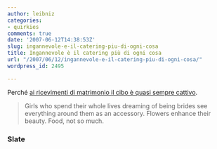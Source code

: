 ```yaml
---
author: leibniz
categories:
- quirkies
comments: true
date: '2007-06-12T14:38:53Z'
slug: ingannevole-e-il-catering-piu-di-ogni-cosa
title: Ingannevole è il catering più di ogni cosa
url: "/2007/06/12/ingannevole-e-il-catering-piu-di-ogni-cosa/"
wordpress_id: 2495

---
```

Perché [ai ricevimenti di matrimonio il cibo è quasi sempre cattivo](http://www.slate.com/id/2168011/fr/rss/).


> Girls who spend their whole lives dreaming of being brides see everything around them as an accessory. Flowers enhance their beauty. Food, not so much.




### Slate

